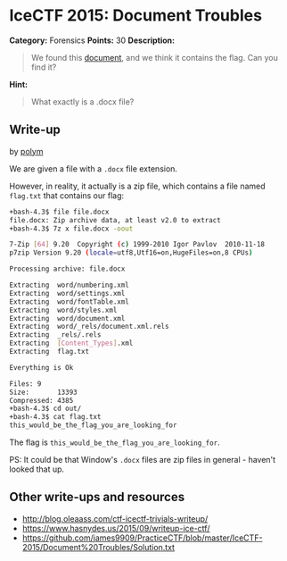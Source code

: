 # IceCTF 2015: Document Troubles

**Category:** Forensics
**Points:** 30
**Description:** 

> We found this [document](file.docx), and we think it contains the flag. Can you find it?

**Hint:**

> What exactly is a .docx file?

## Write-up

by [polym](https://github.com/abpolym)

We are given a file with a `.docx` file extension.

However, in reality, it actually is a zip file, which contains a file named `flag.txt` that contains our flag:

```bash
+bash-4.3$ file file.docx 
file.docx: Zip archive data, at least v2.0 to extract
+bash-4.3$ 7z x file.docx -oout

7-Zip [64] 9.20  Copyright (c) 1999-2010 Igor Pavlov  2010-11-18
p7zip Version 9.20 (locale=utf8,Utf16=on,HugeFiles=on,8 CPUs)

Processing archive: file.docx

Extracting  word/numbering.xml
Extracting  word/settings.xml
Extracting  word/fontTable.xml
Extracting  word/styles.xml
Extracting  word/document.xml
Extracting  word/_rels/document.xml.rels
Extracting  _rels/.rels
Extracting  [Content_Types].xml
Extracting  flag.txt

Everything is Ok

Files: 9
Size:       13393
Compressed: 4385
+bash-4.3$ cd out/
+bash-4.3$ cat flag.txt 
this_would_be_the_flag_you_are_looking_for
```

The flag is `this_would_be_the_flag_you_are_looking_for`.

PS: It could be that Window's `.docx` files are zip files in general - haven't looked that up.

## Other write-ups and resources

* <http://blog.oleaass.com/ctf-icectf-trivials-writeup/>
* <https://www.hasnydes.us/2015/09/writeup-ice-ctf/>
* <https://github.com/james9909/PracticeCTF/blob/master/IceCTF-2015/Document%20Troubles/Solution.txt>
